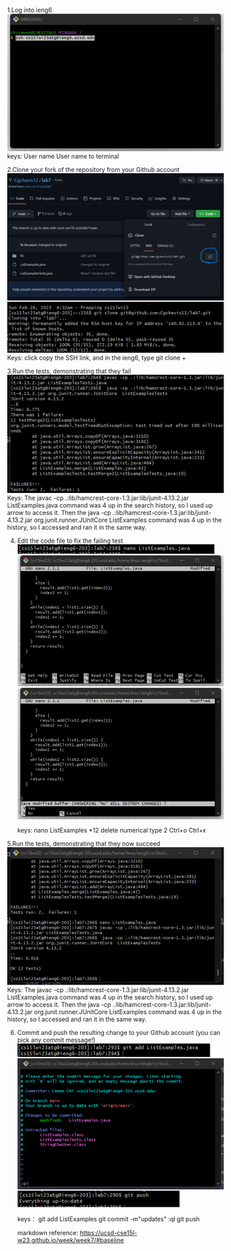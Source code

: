 1.Log into ieng6
![imag](A.png)
keys:
<Ctrl-C> User name
<Ctrl-v> User name to terminal
<enter>

2.Clone your fork of the repository from your Github account
 ![imag](B.png)
 ![imag](C.png)
  Keys:
  click copy the SSH link, and in the ieng6, type git clone + <Ctrl-v>
  <enter>

3.Run the tests, demonstrating that they fail
    ![imag](D.png)
    Keys: 
    <up><up><up><up><enter>
    <up><up><up><up><up><enter>
The javac -cp .:lib/hamcrest-core-1.3.jar:lib/junit-4.13.2.jar ListExamples.java command was 4 up in the search history, so I used up arrow to access it. Then the java -cp .:lib/hamcrest-core-1.3.jar:lib/junit-4.13.2.jar org.junit.runner.JUnitCore ListExamples command was 4 up in the history, so I accessed and ran it in the same way.

4. Edit the code file to fix the failing test
      ![imag](G.png)
      ![imag](E.png)
      ![imag](F.png)
      
      keys:
      nano ListExamples
      <Ctrl-E>
      <up><up><up><up><up><up><up>
      <right>*12
      delete
      numerical type 2
      Ctrl+o
      Ctrl+x
      
5.Run the tests, demonstrating that they now succeed
    ![imag](H.png)
    Keys: 
    <up><up><enter>
    <up><up><up><enter>
The javac -cp .:lib/hamcrest-core-1.3.jar:lib/junit-4.13.2.jar ListExamples.java command was 4 up in the search history, so I used up arrow to access it. Then the java -cp .:lib/hamcrest-core-1.3.jar:lib/junit-4.13.2.jar org.junit.runner.JUnitCore ListExamples command was 4 up in the history, so I accessed and ran it in the same way.
   
6. Commit and push the resulting change to your Github account (you can pick any commit message!)
          ![imag](I.png)
          ![imag](J.png)
          ![imag](K.png)
    
      keys：
        git add ListExamples
        git commit -m"updates"
        :ql
        git push
      
      markdown reference:
        https://ucsd-cse15l-w23.github.io/week/week7/#baseline
